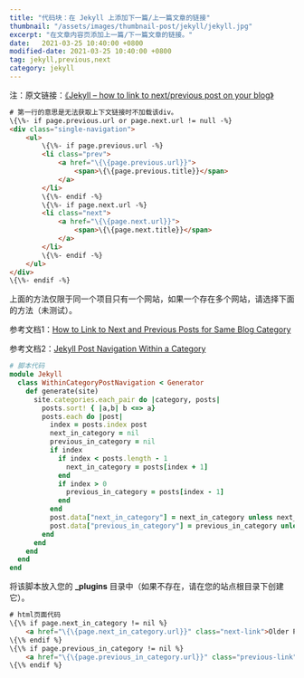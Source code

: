 ```yaml
---
title: "代码块：在 Jekyll 上添加下一篇/上一篇文章的链接"
thumbnail: "/assets/images/thumbnail-post/jekyll/jekyll.jpg"
excerpt: "在文章内容页添加上一篇/下一篇文章的链接。"
date:   2021-03-25 10:40:00 +0800
modified-date: 2021-03-25 10:40:00 +0800
tag: jekyll,previous,next
category: jekyll
---
```



<div class="post-mark">
<p>注：原文链接：<a href="https://david.elbe.me/jekyll/2015/06/20/how-to-link-to-next-and-previous-post-with-jekyll.html" title="https://david.elbe.me/jekyll/2015/06/20/how-to-link-to-next-and-previous-post-with-jekyll.html">《Jekyll – how to link to next/previous post on your blog》</a></p>
</div>

```html
# 第一行的意思是无法获取上下文链接时不加载该div。
\{\%- if page.previous.url or page.next.url != null -%}
<div class="single-navigation">
    <ul>
        \{\%- if page.previous.url -%}
        <li class="prev">
            <a href="\{\{page.previous.url}}">
                <span>\{\{page.previous.title}}</span>
            </a>
        </li>
        \{\%- endif -%}
        \{\%- if page.next.url -%}
        <li class="next">
            <a href="\{\{page.next.url}}">
                <span>\{\{page.next.title}}</span>
            </a>
        </li>
        \{\%- endif -%}
    </ul>
</div>
\{\%- endif -%}
```

上面的方法仅限于同一个项目只有一个网站，如果一个存在多个网站，请选择下面的方法（未测试）。

参考文档1：[How to Link to Next and Previous Posts for Same Blog Category](https://talk.jekyllrb.com/t/how-to-link-to-next-and-previous-posts-for-same-blog-category/629)

参考文档2：[Jekyll Post Navigation Within a Category](https://talk.jekyllrb.com/t/how-to-link-to-next-and-previous-posts-for-same-blog-category/629)

```ruby
# 脚本代码
module Jekyll
  class WithinCategoryPostNavigation < Generator
    def generate(site)
      site.categories.each_pair do |category, posts|
        posts.sort! { |a,b| b <=> a}
        posts.each do |post|
          index = posts.index post
          next_in_category = nil
          previous_in_category = nil
          if index
            if index < posts.length - 1
              next_in_category = posts[index + 1]
            end
          	if index > 0
              previous_in_category = posts[index - 1]
            end
          end
          post.data["next_in_category"] = next_in_category unless next_in_category.nil?
          post.data["previous_in_category"] = previous_in_category unless previous_in_category.nil?
        end
      end
    end
  end
end
```

将该脚本放入您的 <b>_plugins</b> 目录中（如果不存在，请在您的站点根目录下创建它）。

```html
# html页面代码
\{\% if page.next_in_category != nil %}
	<a href="\{\{page.next_in_category.url}}" class="next-link">Older Post</a>
\{\% endif %}
\{\% if page.previous_in_category != nil %}
	<a href="\{\{page.previous_in_category.url}}" class="previous-link">Newer Post</a>
\{\% endif %}
```